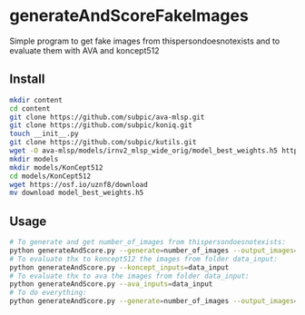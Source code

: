 # generateAndScoreFakeImages 

Simple program to get fake images from thispersondoesnotexists and to evaluate them with AVA and koncept512

## Install

```Bash
mkdir content
cd content
git clone https://github.com/subpic/ava-mlsp.git
git clone https://github.com/subpic/koniq.git
touch __init__.py
git clone https://github.com/subpic/kutils.git
wget -O ava-mlsp/models/irnv2_mlsp_wide_orig/model_best_weights.h5 https://www.dropbox.com/s/16k0vh1dn7ls0cd/model_best_weights.h5?dl=1&raw=1
mkdir models
mkdir models/KonCept512
cd models/KonCept512
wget https://osf.io/uznf8/download
mv download model_best_weights.h5
```

## Usage

```Bash
# To generate and get number_of_images from thispersondoesnotexists:
python generateAndScore.py --generate=number_of_images --output_images=output_folder
# To evaluate thx to koncept512 the images from folder data_input:
python generateAndScore.py --koncept_inputs=data_input
# To evaluate thx to ava the images from folder data_input:
python generateAndScore.py --ava_inputs=data_input
# To do everything:
python generateAndScore.py --generate=number_of_images --output_images=myimages --koncept_inputs=myimages --ava_inputs=myimages
```